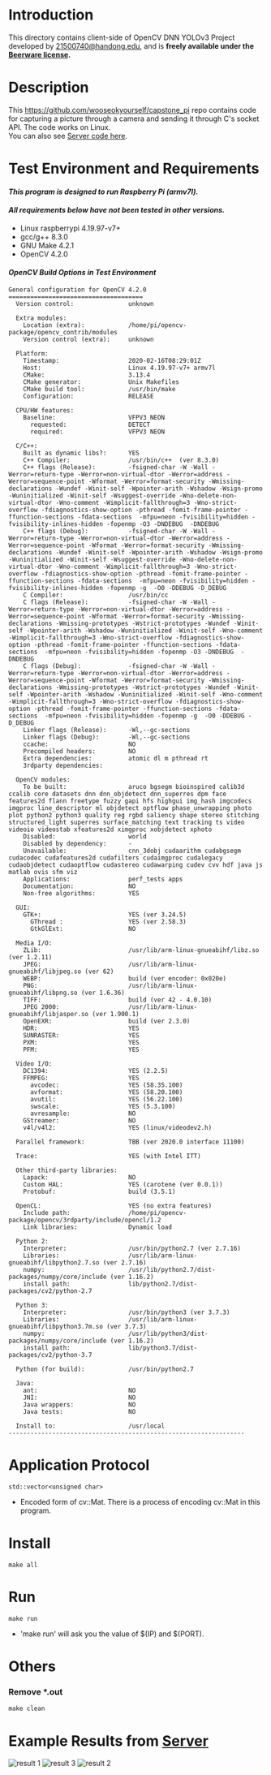 # Introduction
This directory contains client-side of OpenCV DNN YOLOv3 Project developed by 21500740@handong.edu, and is **freely available under the [Beerware license](https://github.com/wooseokyourself/capstone_pi/blob/master/LICENSE).**

# Description
This https://github.com/wooseokyourself/capstone_pi repo contains code for capturing a picture through a camera and sending it through C's socket API. The code works on Linux.   
You can also see [Server code here](https://github.com/wooseokyourself/capstone_xu4).

# Test Environment and Requirements
#### *This program is designed to run Raspberry Pi (armv7l).*
#### *All requirements below have not been tested in other versions.*
* Linux raspberrypi 4.19.97-v7+
* gcc/g++ 8.3.0
* GNU Make 4.2.1
* OpenCV 4.2.0

#### *OpenCV Build Options in Test Environment*

~~~
General configuration for OpenCV 4.2.0 =====================================
  Version control:               unknown

  Extra modules:
    Location (extra):            /home/pi/opencv-package/opencv_contrib/modules
    Version control (extra):     unknown

  Platform:
    Timestamp:                   2020-02-16T08:29:01Z
    Host:                        Linux 4.19.97-v7+ armv7l
    CMake:                       3.13.4
    CMake generator:             Unix Makefiles
    CMake build tool:            /usr/bin/make
    Configuration:               RELEASE

  CPU/HW features:
    Baseline:                    VFPV3 NEON
      requested:                 DETECT
      required:                  VFPV3 NEON

  C/C++:
    Built as dynamic libs?:      YES
    C++ Compiler:                /usr/bin/c++  (ver 8.3.0)
    C++ flags (Release):         -fsigned-char -W -Wall -Werror=return-type -Werror=non-virtual-dtor -Werror=address -Werror=sequence-point -Wformat -Werror=format-security -Wmissing-declarations -Wundef -Winit-self -Wpointer-arith -Wshadow -Wsign-promo -Wuninitialized -Winit-self -Wsuggest-override -Wno-delete-non-virtual-dtor -Wno-comment -Wimplicit-fallthrough=3 -Wno-strict-overflow -fdiagnostics-show-option -pthread -fomit-frame-pointer -ffunction-sections -fdata-sections  -mfpu=neon -fvisibility=hidden -fvisibility-inlines-hidden -fopenmp -O3 -DNDEBUG  -DNDEBUG
    C++ flags (Debug):           -fsigned-char -W -Wall -Werror=return-type -Werror=non-virtual-dtor -Werror=address -Werror=sequence-point -Wformat -Werror=format-security -Wmissing-declarations -Wundef -Winit-self -Wpointer-arith -Wshadow -Wsign-promo -Wuninitialized -Winit-self -Wsuggest-override -Wno-delete-non-virtual-dtor -Wno-comment -Wimplicit-fallthrough=3 -Wno-strict-overflow -fdiagnostics-show-option -pthread -fomit-frame-pointer -ffunction-sections -fdata-sections  -mfpu=neon -fvisibility=hidden -fvisibility-inlines-hidden -fopenmp -g  -O0 -DDEBUG -D_DEBUG
    C Compiler:                  /usr/bin/cc
    C flags (Release):           -fsigned-char -W -Wall -Werror=return-type -Werror=non-virtual-dtor -Werror=address -Werror=sequence-point -Wformat -Werror=format-security -Wmissing-declarations -Wmissing-prototypes -Wstrict-prototypes -Wundef -Winit-self -Wpointer-arith -Wshadow -Wuninitialized -Winit-self -Wno-comment -Wimplicit-fallthrough=3 -Wno-strict-overflow -fdiagnostics-show-option -pthread -fomit-frame-pointer -ffunction-sections -fdata-sections  -mfpu=neon -fvisibility=hidden -fopenmp -O3 -DNDEBUG  -DNDEBUG
    C flags (Debug):             -fsigned-char -W -Wall -Werror=return-type -Werror=non-virtual-dtor -Werror=address -Werror=sequence-point -Wformat -Werror=format-security -Wmissing-declarations -Wmissing-prototypes -Wstrict-prototypes -Wundef -Winit-self -Wpointer-arith -Wshadow -Wuninitialized -Winit-self -Wno-comment -Wimplicit-fallthrough=3 -Wno-strict-overflow -fdiagnostics-show-option -pthread -fomit-frame-pointer -ffunction-sections -fdata-sections  -mfpu=neon -fvisibility=hidden -fopenmp -g  -O0 -DDEBUG -D_DEBUG
    Linker flags (Release):      -Wl,--gc-sections
    Linker flags (Debug):        -Wl,--gc-sections
    ccache:                      NO
    Precompiled headers:         NO
    Extra dependencies:          atomic dl m pthread rt
    3rdparty dependencies:

  OpenCV modules:
    To be built:                 aruco bgsegm bioinspired calib3d ccalib core datasets dnn dnn_objdetect dnn_superres dpm face features2d flann freetype fuzzy gapi hfs highgui img_hash imgcodecs imgproc line_descriptor ml objdetect optflow phase_unwrapping photo plot python2 python3 quality reg rgbd saliency shape stereo stitching structured_light superres surface_matching text tracking ts video videoio videostab xfeatures2d ximgproc xobjdetect xphoto
    Disabled:                    world
    Disabled by dependency:      -
    Unavailable:                 cnn_3dobj cudaarithm cudabgsegm cudacodec cudafeatures2d cudafilters cudaimgproc cudalegacy cudaobjdetect cudaoptflow cudastereo cudawarping cudev cvv hdf java js matlab ovis sfm viz
    Applications:                perf_tests apps
    Documentation:               NO
    Non-free algorithms:         YES

  GUI:
    GTK+:                        YES (ver 3.24.5)
      GThread :                  YES (ver 2.58.3)
      GtkGlExt:                  NO

  Media I/O:
    ZLib:                        /usr/lib/arm-linux-gnueabihf/libz.so (ver 1.2.11)
    JPEG:                        /usr/lib/arm-linux-gnueabihf/libjpeg.so (ver 62)
    WEBP:                        build (ver encoder: 0x020e)
    PNG:                         /usr/lib/arm-linux-gnueabihf/libpng.so (ver 1.6.36)
    TIFF:                        build (ver 42 - 4.0.10)
    JPEG 2000:                   /usr/lib/arm-linux-gnueabihf/libjasper.so (ver 1.900.1)
    OpenEXR:                     build (ver 2.3.0)
    HDR:                         YES
    SUNRASTER:                   YES
    PXM:                         YES
    PFM:                         YES

  Video I/O:
    DC1394:                      YES (2.2.5)
    FFMPEG:                      YES
      avcodec:                   YES (58.35.100)
      avformat:                  YES (58.20.100)
      avutil:                    YES (56.22.100)
      swscale:                   YES (5.3.100)
      avresample:                NO
    GStreamer:                   NO
    v4l/v4l2:                    YES (linux/videodev2.h)

  Parallel framework:            TBB (ver 2020.0 interface 11100)

  Trace:                         YES (with Intel ITT)

  Other third-party libraries:
    Lapack:                      NO
    Custom HAL:                  YES (carotene (ver 0.0.1))
    Protobuf:                    build (3.5.1)

  OpenCL:                        YES (no extra features)
    Include path:                /home/pi/opencv-package/opencv/3rdparty/include/opencl/1.2
    Link libraries:              Dynamic load

  Python 2:
    Interpreter:                 /usr/bin/python2.7 (ver 2.7.16)
    Libraries:                   /usr/lib/arm-linux-gnueabihf/libpython2.7.so (ver 2.7.16)
    numpy:                       /usr/lib/python2.7/dist-packages/numpy/core/include (ver 1.16.2)
    install path:                lib/python2.7/dist-packages/cv2/python-2.7

  Python 3:
    Interpreter:                 /usr/bin/python3 (ver 3.7.3)
    Libraries:                   /usr/lib/arm-linux-gnueabihf/libpython3.7m.so (ver 3.7.3)
    numpy:                       /usr/lib/python3/dist-packages/numpy/core/include (ver 1.16.2)
    install path:                lib/python3.7/dist-packages/cv2/python-3.7

  Python (for build):            /usr/bin/python2.7

  Java:
    ant:                         NO
    JNI:                         NO
    Java wrappers:               NO
    Java tests:                  NO

  Install to:                    /usr/local
-----------------------------------------------------------------
~~~
   
   
   
# Application Protocol
    std::vector<unsigned char>
* Encoded form of cv::Mat. There is a process of encoding cv::Mat in this program.
   
# Install
    make all
   
# Run
    make run
* 'make run' will ask you the value of $(IP) and $(PORT). 
   
# Others

### Remove *.out
    make clean


   
# Example Results from [Server](https://github.com/wooseokyourself/capstone_xu4)
![result 1](https://user-images.githubusercontent.com/49421142/77255814-91d4b600-6cad-11ea-9ee9-6d7c47b7027b.JPG)
![result 3](https://user-images.githubusercontent.com/49421142/77255816-95683d00-6cad-11ea-8f11-21a13eff36ba.JPG)
![result 2](https://user-images.githubusercontent.com/49421142/77255815-94371000-6cad-11ea-9fb3-8651462a395c.JPG)

